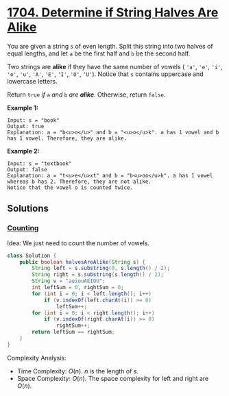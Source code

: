 # [1704. Determine if String Halves Are Alike](https://leetcode.com/problems/determine-if-string-halves-are-alike/)

You are given a string `s` of even length. Split this string into two halves of equal lengths, and let `a` be the first half and `b` be the second half.

Two strings are **alike** if they have the same number of vowels ( `'a'`, `'e'`, `'i'`, `'o'`, `'u'`, `'A'`, `'E'`, `'I'`, `'O'`, `'U'`). Notice that `s` contains uppercase and lowercase letters.

Return `true` _if_ `a` _and_ `b` _are **alike**_. Otherwise, return `false`.

**Example 1:**

```
Input: s = "book"
Output: true
Explanation: a = "b<u>o</u>" and b = "<u>o</u>k". a has 1 vowel and b has 1 vowel. Therefore, they are alike.
```

**Example 2:**

```
Input: s = "textbook"
Output: false
Explanation: a = "t<u>e</u>xt" and b = "b<u>oo</u>k". a has 1 vowel whereas b has 2. Therefore, they are not alike.
Notice that the vowel o is counted twice.
```

## Solutions
### [Counting](./DetermineIfStringHalvesAreAlike.java)

Idea: We just need to count the number of vowels.

```java
class Solution {
    public boolean halvesAreAlike(String s) {
        String left = s.substring(0, s.length() / 2);
        String right = s.substring(s.length() / 2);
        String v = "aeiouAEIOU";
        int leftSum = 0, rightSum = 0;
        for (int i = 0; i < left.length(); i++)
            if (v.indexOf(left.charAt(i)) >= 0)
                leftSum++;
        for (int i = 0; i < right.length(); i++)
            if (v.indexOf(right.charAt(i)) >= 0)
                rightSum++;
        return leftSum == rightSum;
    }
}
```

Complexity Analysis:

- Time Complexity: $O(n)$. $n$ is the length of $s$.
- Space Complexity: $O(n)$. The space complexity for left and right are $O(n)$.
